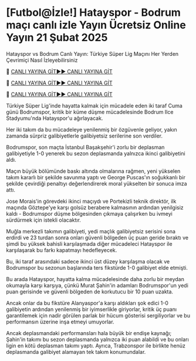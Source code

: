 # [Futbol@İzle!] Hatayspor - Bodrum maçı canlı izle Yayın Ücretsiz Online Yayın 21 Şubat 2025
Hatayspor vs Bodrum Canlı Yayın: Türkiye Süper Lig Maçını Her Yerden Çevrimiçi Nasıl İzleyebilirsiniz

🔴 [CANLI YAYINA GİT►► CANLI YAYINA GİT](https://jpn-srt.blogspot.com/2025/02/soccer.html)

🔴 [CANLI YAYINA GİT►► CANLI YAYINA GİT](https://jpn-srt.blogspot.com/2025/02/soccer.html)

🔴 [CANLI YAYINA GİT►► CANLI YAYINA GİT](https://jpn-srt.blogspot.com/2025/02/soccer.html)

Türkiye Süper Lig'inde hayatta kalmak için mücadele eden iki taraf Cuma günü Bodrumspor, kritik bir küme düşme mücadelesinde Bodrum Ilce Stadyumu'nda Hatayspor'u ağırlayacak.

Her iki takım da bu mücadeleye yenilenmiş bir özgüvenle geliyor, yakın zamanda sürpriz galibiyetlerle galibiyetsiz serilerine son verdiler.

Bodrumspor, son maçta İstanbul Başakşehir'i zorlu bir deplasman galibiyetiyle 1-0 yenerek bu sezon deplasmanda yalnızca ikinci galibiyetini aldı.

Maçın büyük bölümünde baskı altında olmalarına rağmen, yeni yükselen takım kararlı bir şekilde savunma yaptı ve George Puscas'ın soğukkanlı bir şekilde çevirdiği penaltıyı değerlendirerek moral yükselten bir sonuca imza attı.

Jose Morais'in görevdeki ikinci maçıydı ve Portekizli teknik direktör, ilk maçında Göztepe'ye karşı golsüz berabere kalmasının ardından yenilgisiz kaldı - Bodrumspor düşme bölgesinden çıkmaya çalışırken bu ivmeyi sürdürmek için istekli olacaktır.

Muğla merkezli takımın galibiyeti, yedi maçlık galibiyetsiz serisini sona erdirdi ve 23 turdan sonra onları güvenli bölgeden üç puan geride bıraktı ve şimdi bu yüksek bahisli karşılaşmada diğer mücadeleci Hatayspor ile karşılaşarak bu farkı kapatmayı hedefleyecek.

Bu, iki taraf arasındaki sadece ikinci üst düzey karşılaşma olacak ve Bodrumspor bu sezonun başlarında ters fikstürde 1-0 galibiyet elde etmişti.

Bu arada Hatayspor, hayatta kalma mücadelesinde daha zorlu bir meydan okumayla karşı karşıya, çünkü Murat Şahin'in adamları Bodrumspor'un yedi puan gerisinde ve güvenli bölgeden de korkutucu bir 10 puan uzakta.

Ancak onlar da bu fikstüre Alanyaspor'a karşı aldıkları şok edici 1-0 galibiyetin ardından yenilenmiş bir iyimserlikle giriyorlar, kritik üç puanı garantilemek için nadir görülen parlak bir hücum gösterisi sergiliyorlar ve bu performansın üzerine inşa etmeyi umuyorlar.

Ancak deplasmandaki performansları hala büyük bir endişe kaynağı; Şahin'in takımı bu sezon deplasmanda yalnızca iki puan alabildi ve bu onları ligin en kötü deplasman takımı yaptı. Ayrıca, Trabzonspor ile birlikte henüz deplasmanda galibiyet alamayan tek takım konumundalar.
